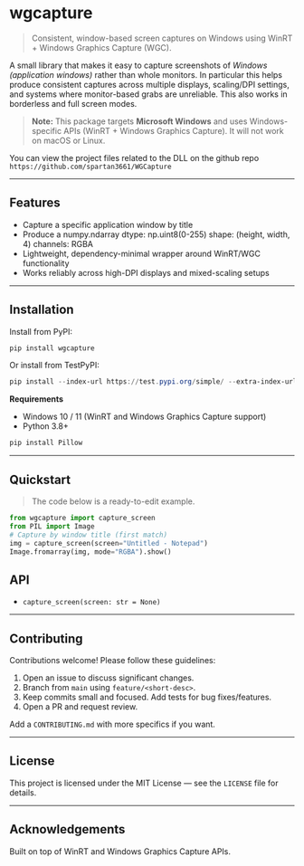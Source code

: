 # wgcapture

> Consistent, window-based screen captures on Windows using WinRT + Windows Graphics Capture (WGC).

A small library that makes it easy to capture screenshots of *Windows (application windows)* rather than whole monitors. In particular this helps produce consistent captures across multiple displays, scaling/DPI settings, and systems where monitor-based grabs are unreliable. This also works in borderless and full screen modes.

> **Note:** This package targets **Microsoft Windows** and uses Windows-specific APIs (WinRT + Windows Graphics Capture). It will not work on macOS or Linux.

You can view the project files related to the DLL on the github repo
    ```
    https://github.com/spartan3661/WGCapture
    ```

---

## Features

* Capture a specific application window by title
* Produce a numpy.ndarray
    dtype: np.uint8(0-255)
    shape: (height, width, 4)
    channels: RGBA
* Lightweight, dependency-minimal wrapper around WinRT/WGC functionality
* Works reliably across high-DPI displays and mixed-scaling setups

---

## Installation

Install from PyPI:

```powershell
pip install wgcapture
```

Or install from TestPyPI:

```powershell
pip install --index-url https://test.pypi.org/simple/ --extra-index-url https://pypi.org/simple wgcapture==0.1.0
```

**Requirements**

* Windows 10 / 11 (WinRT and Windows Graphics Capture support)
* Python 3.8+

```powershell
pip install Pillow
```

---

## Quickstart

> The code below is a ready-to-edit example.

```python
from wgcapture import capture_screen
from PIL import Image
# Capture by window title (first match)
img = capture_screen(screen="Untitled - Notepad")
Image.fromarray(img, mode="RGBA").show()

```

## API


* `capture_screen(screen: str = None)`

---

## Contributing

Contributions welcome! Please follow these guidelines:

1. Open an issue to discuss significant changes.
2. Branch from `main` using `feature/<short-desc>`.
3. Keep commits small and focused. Add tests for bug fixes/features.
4. Open a PR and request review.

Add a `CONTRIBUTING.md` with more specifics if you want.

---

## License

This project is licensed under the MIT License — see the `LICENSE` file for details.

---

## Acknowledgements

Built on top of WinRT and Windows Graphics Capture APIs.